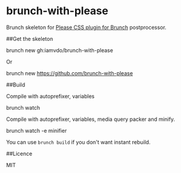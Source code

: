 brunch-with-please
==================

Brunch skeleton for [Please CSS plugin for Brunch](http://github.com/iamvdo/please-brunch) postprocessor.

##Get the skeleton

  brunch new gh:iamvdo/brunch-with-please
  
Or

  brunch new https://github.com/brunch-with-please
  
##Build

Compile with autoprefixer, variables

  brunch watch
  
Compile with autoprefixer, variables, media query packer and minify.

  brunch watch -e minifier
  
You can use `brunch build` if you don't want instant rebuild.

##Licence

MIT

